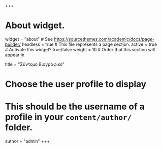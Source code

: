 +++
# About widget.
widget = "about"  # See https://sourcethemes.com/academic/docs/page-builder/
headless = true  # This file represents a page section.
active = true  # Activate this widget? true/false
weight = 10  # Order that this section will appear in.

title = "Σύντομο Βιογραφικό"

# Choose the user profile to display
# This should be the username of a profile in your `content/author/` folder.
author = "admin"
+++
